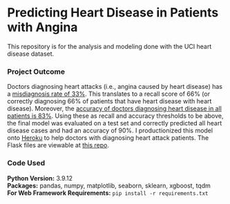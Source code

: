 # Predicting Heart Disease in Patients with Angina

This repository is for the analysis and modeling done with the UCI heart disease dataset.

### Project Outcome
Doctors diagnosing heart attacks (i.e., angina caused by heart disease) has a [misdiagnosis rate of 33%](https://www.bbc.com/news/health-37215768). This translates to a recall score of 66% (or correctly diagnosing 66% of patients that have heart disease with heart disease). Moreover, the [accuracy of doctors diagnosing heart disease in all patients is 83%](https://www.bbc.com/news/health-42357257). Using these as recall and accuracy thresholds to be above, the final model was evaluated on a test set and correctly predicted all heart disease cases and had an accuracy of 90%. I productionized this model onto [Heroku](https://hdp-site.herokuapp.com/) to help doctors with diagnosing heart attack patients. The Flask files are viewable at [this repo](https://github.com/MichaelABryant/hdp-flask).

### Code Used 

**Python Version:** 3.9.12 <br />
**Packages:** pandas, numpy, matplotlib, seaborn, sklearn, xgboost, tqdm<br />
**For Web Framework Requirements:**  ```pip install -r requirements.txt```  
